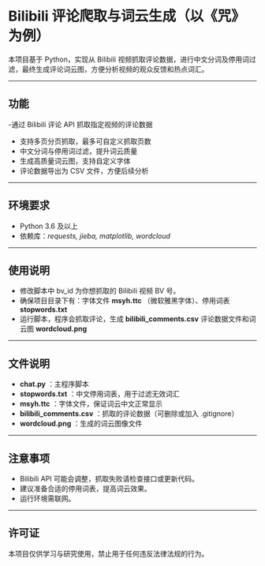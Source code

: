 # Bilibili 评论爬取与词云生成（以《咒》为例）

本项目基于 Python，实现从 Bilibili 视频抓取评论数据，进行中文分词及停用词过滤，最终生成评论词云图，方便分析视频的观众反馈和热点词汇。

---

## 功能
-通过 Bilibili 评论 API 抓取指定视频的评论数据
- 支持多页分页抓取，最多可自定义抓取页数
- 中文分词与停用词过滤，提升词云质量
- 生成高质量词云图，支持自定义字体
- 评论数据导出为 CSV 文件，方便后续分析

---

## 环境要求
- Python 3.6 及以上
- 依赖库：_requests, jieba, matplotlib, wordcloud_

---

## 使用说明
- 修改脚本中 bv_id 为你想抓取的 Bilibili 视频 BV 号。
- 确保项目目录下有：字体文件 **msyh.ttc** （微软雅黑字体）、停用词表 **stopwords.txt**
- 运行脚本，程序会抓取评论，生成 **bilibili_comments.csv** 评论数据文件和词云图 **wordcloud.png**

---

## 文件说明
- **chat.py** ：主程序脚本
- **stopwords.txt** ：中文停用词表，用于过滤无效词汇
- **msyh.ttc** ：字体文件，保证词云中文正常显示
- **bilibili_comments.csv** ：抓取的评论数据（可删除或加入 .gitignore）
- **wordcloud.png** ：生成的词云图像文件

---

## 注意事项
- Bilibili API 可能会调整，抓取失败请检查接口或更新代码。
- 建议准备合适的停用词表，提高词云效果。
- 运行环境需联网。

---

## 许可证
本项目仅供学习与研究使用，禁止用于任何违反法律法规的行为。
